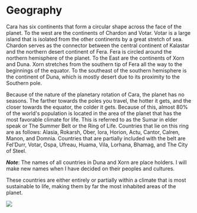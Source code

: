 # Geography 

Cara has six continents that form a circular shape across the face of the planet. To the west are the continents of Chardon and Votar. Votar is a large island that is isolated from the other continents by a great stretch of sea. Chardon serves as the connector between the central continent of Kalastar and the northern desert continent of Fera. Fera is circled around the northern hemisphere of the planet. To the East are the continents of Xorn and Duna. Xorn stretches from the southern tip of Fera all the way to the beginnings of the equator. To the southeast of the southern hemisphere is the continent of Duna, which is mostly desert due to its proximity to the Southern pole.

Because of the nature of the planetary rotation of Cara, the planet has no seasons. The farther towards the poles you travel, the hotter it gets, and the closer towards the equator, the colder it gets. Because of this, almost 80% of the world's population is located in the area of the planet that has the most favorable climate for life. This is referred to as the Sumar in elder speak or The Summer Belt or the Ring of Life. Countries that lie on this ring are as follows: Alasia, Rokarsh, Ober, Iora, Horion, Actu, Cantor, Calren, Manon, and Domnia. Countries that are partially included with the belt are Fel’Durr, Votar, Ospa, Ufreau, Huama, Vila, Lorhana, Bhamag, and The City of Steel. 

***Note***: The names of all countries in Duna and Xorn are place holders. I will make new names when I have decided on their peoples and cultures.

These countries are either entirely or partially within a climate that is most sustainable to life, making them by far the most inhabited areas of the planet. 

![](https://lh7-us.googleusercontent.com/oqhUOUlL-gBA-Fvhi1wjf1Amea9aYWFItwQm30mJBJrI1ruoxTM2fqd6l1_lsBB62NYNOjcVMkjQ7UsioNgSB4NGvclXJDpO7xy83AFz1CGjqAuGbCp8TVR_l9l6ajqUmy6j97WCVC0S3cDoXc2UJdQ)
